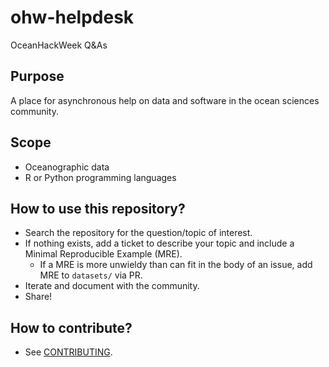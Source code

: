 # ohw-helpdesk
OceanHackWeek Q&amp;As

## Purpose
A place for asynchronous help on data and software in the ocean sciences community. 

## Scope
* Oceanographic data
* R or Python programming languages


## How to use this repository?
* Search the repository for the question/topic of interest.
* If nothing exists, add a ticket to describe your topic and include a Minimal Reproducible Example (MRE).
  * If a MRE is more unwieldy than can fit in the body of an issue, add MRE to `datasets/` via PR.
* Iterate and document with the community.
* Share!

## How to contribute?
* See [CONTRIBUTING](https://github.com/oceanhackweek/ohw-helpdesk/blob/main/CONTRIBUTING.md).

